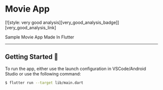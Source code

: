 # Movie App

[![style: very good analysis][very_good_analysis_badge]][very_good_analysis_link]

Sample Movie App Made In Flutter

---

## Getting Started 🚀

To run the app, either use the launch configuration in VSCode/Android Studio or use the following command:

```sh
$ flutter run --target lib/main.dart
```



